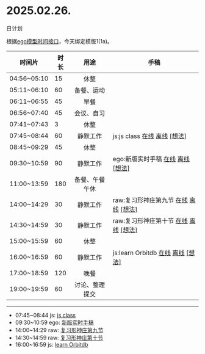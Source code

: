 # 2025.02.26.
日计划

根据[ego模型时间接口](https://gitee.com/hyg/blog/blob/master/timeflow.md)，今天绑定模版1(1a)。

| 时间片 | 时长 | 用途 | 手稿 |
| --- | --- | :---: | --- |
| 04:56~05:10 | 15 | 休整 |  |
| 05:11~06:10 | 60 | 备餐、运动 |  |
| 06:11~06:55 | 45 | 早餐 |  |
| 06:56~07:40 | 45 | 会议、自习 |  |
| 07:41~07:43 | 3 | 休整 |  |
| 07:45~08:44 | 60 | 静默工作 | js:js class [在线](http://simp.ly/p/xtgD4F) [离线](../../draft/2025/20250226074500.md) <a href="mailto:huangyg@mars22.com?subject=关于2025.02.26.[js:js class]任务&body=日期: 20250226%0D%0A序号: 5%0D%0A手稿:../../draft/2025/20250226074500.md%0D%0A---请勿修改邮件主题及以上内容 从下一行开始写您的想法---%0D%0A">[想法]</a> |
| 08:45~09:29 | 45 | 休整 |  |
| 09:30~10:59 | 90 | 静默工作 | ego:新版实时手稿 [在线](http://simp.ly/p/j1SspP) [离线](../../draft/2025/20250226093000.md) <a href="mailto:huangyg@mars22.com?subject=关于2025.02.26.[ego:新版实时手稿]任务&body=日期: 20250226%0D%0A序号: 7%0D%0A手稿:../../draft/2025/20250226093000.md%0D%0A---请勿修改邮件主题及以上内容 从下一行开始写您的想法---%0D%0A">[想法]</a> |
| 11:00~13:59 | 180 | 备餐、午餐午休 |  |
| 14:00~14:29 | 30 | 静默工作 | raw:复习形神庄第九节 [在线](http://simp.ly/p/8t3vlk) [离线](../../draft/2025/20250226140000.md) <a href="mailto:huangyg@mars22.com?subject=关于2025.02.26.[raw:复习形神庄第九节]任务&body=日期: 20250226%0D%0A序号: 9%0D%0A手稿:../../draft/2025/20250226140000.md%0D%0A---请勿修改邮件主题及以上内容 从下一行开始写您的想法---%0D%0A">[想法]</a> |
| 14:30~14:59 | 30 | 静默工作 | raw:复习形神庄第十节 [在线](http://simp.ly/p/5k9gJy) [离线](../../draft/2025/20250226143000.md) <a href="mailto:huangyg@mars22.com?subject=关于2025.02.26.[raw:复习形神庄第十节]任务&body=日期: 20250226%0D%0A序号: 10%0D%0A手稿:../../draft/2025/20250226143000.md%0D%0A---请勿修改邮件主题及以上内容 从下一行开始写您的想法---%0D%0A">[想法]</a> |
| 15:00~15:59 | 60 | 休整 |  |
| 16:00~16:59 | 60 | 静默工作 | js:learn Orbitdb [在线](http://simp.ly/p/4QDThK) [离线](../../draft/2025/20250226160000.md) <a href="mailto:huangyg@mars22.com?subject=关于2025.02.26.[js:learn Orbitdb]任务&body=日期: 20250226%0D%0A序号: 12%0D%0A手稿:../../draft/2025/20250226160000.md%0D%0A---请勿修改邮件主题及以上内容 从下一行开始写您的想法---%0D%0A">[想法]</a> |
| 17:00~18:59 | 120 | 晚餐 |  |
| 19:00~19:59 | 60 | 讨论、整理提交 |  |

---

- 07:45~08:44	js: [js class](../../draft/2025/20250226.01.md)
- 09:30~10:59	ego: [新版实时手稿](../../draft/2025/20250226.02.md)
- 14:00~14:29	raw: [复习形神庄第九节](../../draft/2025/20250226.03.md)
- 14:30~14:59	raw: [复习形神庄第十节](../../draft/2025/20250226.04.md)
- 16:00~16:59	js: [learn Orbitdb](../../draft/2025/20250226.05.md)
